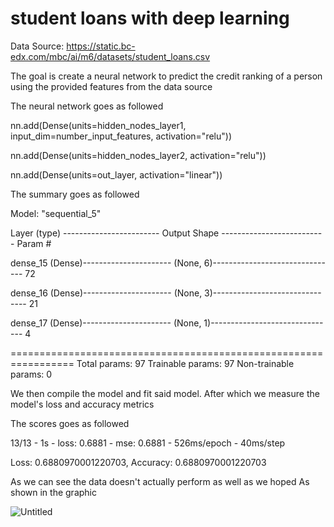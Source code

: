 # student loans with deep learning

Data Source: https://static.bc-edx.com/mbc/ai/m6/datasets/student_loans.csv

The goal is create a neural network to predict the credit ranking of a person using the provided features from the data source 

The neural network goes as followed

nn.add(Dense(units=hidden_nodes_layer1, input_dim=number_input_features, activation="relu"))

nn.add(Dense(units=hidden_nodes_layer2, activation="relu"))

nn.add(Dense(units=out_layer, activation="linear"))

The summary goes as followed

Model: "sequential_5"

 Layer (type) ------------------------ Output Shape -------------------------- Param #
 
 dense_15 (Dense)---------------------- (None, 6)------------------------------- 72        
                                                                 
 dense_16 (Dense)---------------------- (None, 3)------------------------------- 21        
                                                                 
 dense_17 (Dense)---------------------- (None, 1)-------------------------------  4         
                                                                 
=================================================================
Total params: 97
Trainable params: 97
Non-trainable params: 0

We then compile the model and fit said model.
After which we measure the model's loss and accuracy metrics

The scores goes as followed 

13/13 - 1s - loss: 0.6881 - mse: 0.6881 - 526ms/epoch - 40ms/step

Loss: 0.6880970001220703, Accuracy: 0.6880970001220703

As we can see the data doesn't actually perform as well as we hoped
As shown in the graphic 

![Untitled](https://github.com/msills30/student_loans_with_deep_learning/assets/127795370/ffeca48e-6407-4109-bbc3-071e84c19652)


